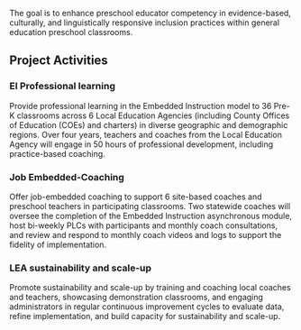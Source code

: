 

The goal is to enhance preschool educator competency in evidence-based, culturally, and linguistically responsive inclusion practices within general education preschool classrooms.

<h2 class='CenterTitle'> Project Activities</h2> 

### EI Professional learning  
    
Provide professional learning in the Embedded Instruction model to 36 Pre-K classrooms across 6 Local Education Agencies (including County Offices of Education (COEs) and charters) in diverse geographic and demographic regions. Over four years, teachers and coaches from the Local Education Agency will engage in 50 hours of professional development, including practice-based coaching.

### Job Embedded-Coaching
    
Offer job-embedded coaching to support 6 site-based coaches and preschool teachers in participating classrooms. Two statewide coaches will oversee the completion of the Embedded Instruction asynchronous module, host bi-weekly PLCs with participants and monthly coach consultations, and review and respond to monthly coach videos and logs to support the fidelity of implementation. 

### LEA sustainability and scale-up
    
Promote sustainability and scale-up by training and coaching local coaches and teachers, showcasing demonstration classrooms, and engaging administrators in regular continuous improvement cycles to evaluate data, refine implementation, and build capacity for sustainability and scale-up.